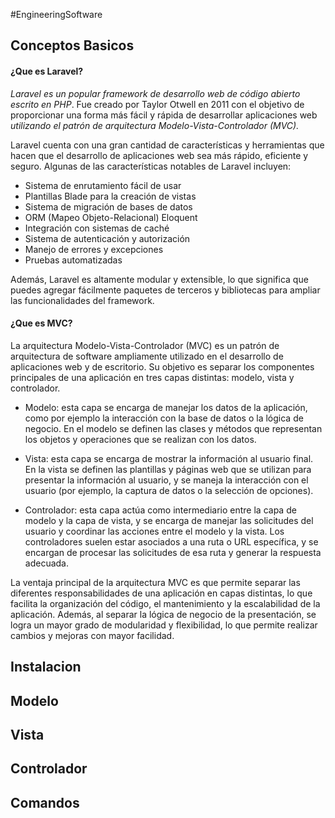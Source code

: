 #EngineeringSoftware 
## Conceptos Basicos
#### ¿Que es Laravel?
*Laravel es un popular framework de desarrollo web de código abierto escrito en PHP*. Fue creado por Taylor Otwell en 2011 con el objetivo de proporcionar una forma más fácil y rápida de desarrollar aplicaciones web *utilizando el patrón de arquitectura Modelo-Vista-Controlador (MVC).*

Laravel cuenta con una gran cantidad de características y herramientas que hacen que el desarrollo de aplicaciones web sea más rápido, eficiente y seguro. Algunas de las características notables de Laravel incluyen:

-   Sistema de enrutamiento fácil de usar
-   Plantillas Blade para la creación de vistas
-   Sistema de migración de bases de datos
-   ORM (Mapeo Objeto-Relacional) Eloquent
-   Integración con sistemas de caché
-   Sistema de autenticación y autorización
-   Manejo de errores y excepciones
-   Pruebas automatizadas

Además, Laravel es altamente modular y extensible, lo que significa que puedes agregar fácilmente paquetes de terceros y bibliotecas para ampliar las funcionalidades del framework.

#### ¿Que es MVC?
La arquitectura Modelo-Vista-Controlador (MVC) es un patrón de arquitectura de software ampliamente utilizado en el desarrollo de aplicaciones web y de escritorio. Su objetivo es separar los componentes principales de una aplicación en tres capas distintas: modelo, vista y controlador.

-   Modelo: esta capa se encarga de manejar los datos de la aplicación, como por ejemplo la interacción con la base de datos o la lógica de negocio. En el modelo se definen las clases y métodos que representan los objetos y operaciones que se realizan con los datos.
    
-   Vista: esta capa se encarga de mostrar la información al usuario final. En la vista se definen las plantillas y páginas web que se utilizan para presentar la información al usuario, y se maneja la interacción con el usuario (por ejemplo, la captura de datos o la selección de opciones).
    
-   Controlador: esta capa actúa como intermediario entre la capa de modelo y la capa de vista, y se encarga de manejar las solicitudes del usuario y coordinar las acciones entre el modelo y la vista. Los controladores suelen estar asociados a una ruta o URL específica, y se encargan de procesar las solicitudes de esa ruta y generar la respuesta adecuada.
    

La ventaja principal de la arquitectura MVC es que permite separar las diferentes responsabilidades de una aplicación en capas distintas, lo que facilita la organización del código, el mantenimiento y la escalabilidad de la aplicación. Además, al separar la lógica de negocio de la presentación, se logra un mayor grado de modularidad y flexibilidad, lo que permite realizar cambios y mejoras con mayor facilidad.


## Instalacion

## Modelo
## Vista
## Controlador
## Comandos
